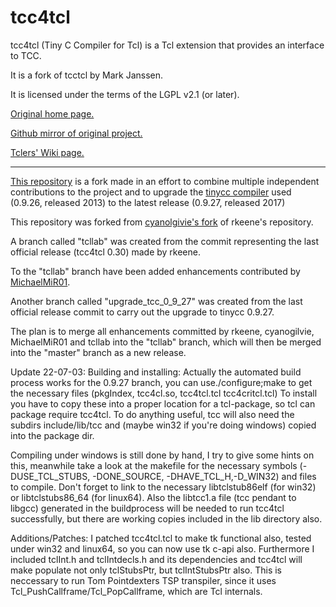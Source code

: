 tcc4tcl
=======

tcc4tcl (Tiny C Compiler for Tcl) is a Tcl extension that provides an interface 
to TCC.

It is a fork of tcctcl by Mark Janssen.

It is licensed under the terms of the LGPL v2.1 (or later).

[Original home page.](https://chiselapp.com/user/rkeene/repository/tcc4tcl/home)

[Github mirror of original project.](https://github.com/rkeene/tcc4tcl)

[Tclers' Wiki page.](https://wiki.tcl-lang.org/page/tcc4tcl)

------------------------------

[This repository](https://github.com/tcllab/tcc4tcl) is a fork made in an 
effort to combine multiple independent contributions to the project and to 
upgrade the [tinycc compiler](https://github.com/TinyCC/tinycc) used (0.9.26, 
released 2013) to the latest release (0.9.27, released 2017)

This repository was forked from [cyanolgivie's 
fork](https://github.com/cyanogilvie/tcc4tcl) of rkeene's repository.

A branch called "tcllab" was created from the commit representing the last 
official release (tcc4tcl 0.30) made by rkeene.

To the "tcllab" branch have been added enhancements contributed by 
[MichaelMiR01](https://github.com/MichaelMiR01/tcc4tcl).

Another branch called "upgrade_tcc_0_9_27" was created from the last official 
release commit to carry out the upgrade to tinycc 0.9.27.

The plan is to merge all enhancements committed by rkeene, cyanogilvie, 
MichaelMiR01 and tcllab into the "tcllab" branch,  which will then be merged 
into the "master" branch as a new release.

Update 22-07-03: 
Building and installing:
Actually the automated build process works for the 0.9.27 branch, you can use./configure;make to get the necessary files (pkgIndex, tcc4cl.so, tcc4tcl.tcl tcc4critcl.tcl)
To install you have to copy these into a proper location for a tcl-package, so tcl can package require tcc4tcl.
To do anything useful, tcc will also need the subdirs include/lib/tcc and (maybe win32 if you're doing windows) copied into the package dir.

Compiling under windows is still done by hand, I try to give some hints on this, meanwhile take a look at the makefile for the necessary symbols (-DUSE_TCL_STUBS, -DONE_SOURCE, -DHAVE_TCL_H,-D_WIN32) and files to compile. 
Don't forget to link to the necessary libtclstub86elf (for win32) or libtclstubs86_64 (for linux64). Also the libtcc1.a file (tcc pendant to libgcc) generated in the buildprocess will be needed to run tcc4tcl successfully, but there are working copies included in the lib directory also.

Additions/Patches: 
I patched tcc4tcl.tcl to make tk functional also, tested under win32 and linux64, so you can now use tk c-api also.
Furthermore I included tclInt.h and tclIntdecls.h and its dependencies and tcc4tcl will make populate not only tclStubsPtr, but tclIntStubsPtr also.
This is neccessary to run Tom Pointdexters TSP transpiler, since it uses Tcl_PushCallframe/Tcl_PopCallframe, which are Tcl internals.
